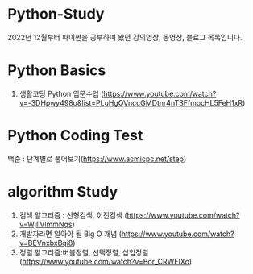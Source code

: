 # Python-Study
2022년 12월부터 파이썬을 공부하며 봤던 강의영상, 동영상, 블로그 목록입니다.

# Python Basics
1. 생활코딩 Python 입문수업 (https://www.youtube.com/watch?v=-3DHpwy498o&list=PLuHgQVnccGMDtnr4nTSFfmocHL5FeH1xR)

# Python Coding Test
백준 : 단계별로 풀어보기(https://www.acmicpc.net/step)

# algorithm Study
1. 검색 알고리즘 : 선형검색, 이진검색 (https://www.youtube.com/watch?v=WjIlVlmmNqs)
2. 개발자라면 알아야 될 Big O 개념 (https://www.youtube.com/watch?v=BEVnxbxBqi8)
3. 정렬 알고리즘:버블정렬, 선택정렬, 삽입정렬 (https://www.youtube.com/watch?v=Bor_CRWEIXo)
